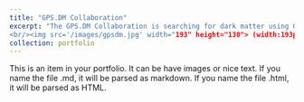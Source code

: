 ```yaml
---
title: "GPS.DM Collaboration"
excerpt: "The GPS.DM Collaboration is searching for dark matter using GPS atomic clock data.
<br/><img src='/images/gpsdm.jpg' width="193" height="130"> (width:193px, height:130px)"
collection: portfolio
---
```


This is an item in your portfolio. It can be have images or nice text. If you name the file .md, it will be parsed as markdown. If you name the file .html, it will be parsed as HTML. 
